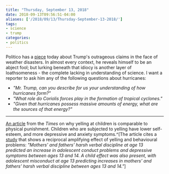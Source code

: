 ```yaml
---
title: "Thursday, September 13, 2018"
date: 2018-09-13T09:56:51-04:00
aliases: ['/2018/09/13/Thursday-September-13-2018/']
tags:
- science
- trump
categories:
- politics
---
```

Politico has a [piece](https://www.politico.com/story/2018/09/12/trump-storms-statements-817202) today about Trump's outrageous claims in the face of weather disasters. In almost every context, he reveals himself to be an abject fool; but lurking beneath that idiocy is another layer of loathsomeness - the complete lacking in understanding of science. I want a reporter to ask him any of the following questions about hurricanes:

- _"Mr. Trump, can you describe for us your understanding of how hurricanes form?"_
- _"What role do Coriolis forces play in the formation of tropical cyclones."_
- _"Given that hurricanes possess massive amounts of energy, what are the sources of that energy?"_

---

[An article](https://www.nytimes.com/2018/09/05/well/family/why-you-should-stop-yelling-at-your-kids.html) from the _Times_ on why yelling at children is comparable to physical punishment. Children who are subjected to yelling have lower self-esteem, and more depressive and anxiety symptoms.^[The article cites a [study](https://onlinelibrary.wiley.com/doi/full/10.1111/cdev.12143) that shows a reciprocal amplifying effect of yelling and behavioural problems: _"Mothers’ and fathers’ harsh verbal discipline at age 13 predicted an increase in adolescent conduct problems and depressive symptoms between ages 13 and 14. A child effect was also present, with adolescent misconduct at age 13 predicting increases in mothers’ and fathers’ harsh verbal discipline between ages 13 and 14."_]